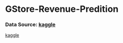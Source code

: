 # GStore-Revenue-Predition

### Data Source: [kaggle](#https://www.kaggle.com/c/ga-customer-revenue-prediction/overview-in-markdown)
[kaggle](#kaggle-in-https://www.kaggle.com/c/ga-customer-revenue-prediction/overview-in-markdown)


